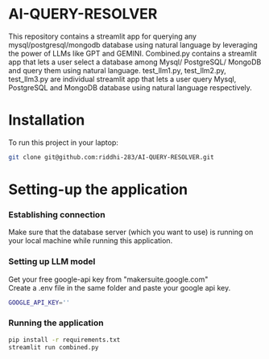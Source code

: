 # AI-QUERY-RESOLVER
This repository contains a streamlit app for querying any mysql/postgresql/mongodb database using natural language by leveraging the power of LLMs like GPT and GEMINI.
Combined.py contains a streamlit app that lets a user select a database among Mysql/ PostgreSQL/ MongoDB and query them using natural language.
test_llm1.py, test_llm2.py, test_llm3.py are individual streamlit app that lets a user query Mysql, PostgreSQL and MongoDB database using natural language respectively.

# Installation
To run this project in your laptop:
```sh
git clone git@github.com:riddhi-283/AI-QUERY-RESOLVER.git
```

# Setting-up the application

### Establishing connection 
Make sure that the database server (which you want to use) is running on your local machine while running this application.

### Setting up LLM model
Get your free google-api key from "makersuite.google.com"
<br> 
Create a .env file in the same folder and paste your google api key.
```sh
GOOGLE_API_KEY=''
```

### Running the application
```sh
pip install -r requirements.txt
streamlit run combined.py
```
<br>
